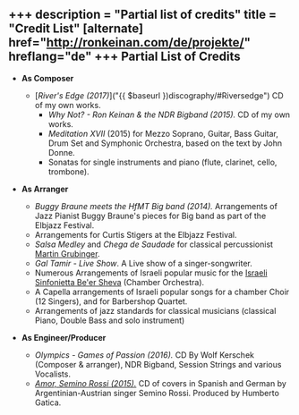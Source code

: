 +++
description = "Partial list of credits"
title = "Credit List"
[alternate]
href="http://ronkeinan.com/de/projekte/"
hreflang="de"
+++
Partial List of Credits
---------------

- **As Composer**

  - [*River's Edge (2017)*]("{{ $baseurl })discography/#Riversedge") CD of my own works. 
	- *Why Not? - Ron Keinan & the NDR Bigband (2015).* CD of my own works.
	- *Meditation XVII* (2015) for Mezzo Soprano, Guitar, Bass Guitar, Drum Set and Symphonic Orchestra, based on the text by John Donne.
	- Sonatas for single instruments and piano (flute, clarinet, cello, trombone).

- **As Arranger**

	- *Buggy Braune meets the HfMT Big band (2014).* Arrangements of Jazz Pianist Buggy Braune's pieces for Big band as part of the Elbjazz Festival.
	- Arrangements for Curtis Stigers at the Elbjazz Festival.
	- *Salsa Medley* and *Chega de Saudade* for classical percussionist [Martin Grubinger](www.martingrubinger.com).
	- *Gal Tamir - Live Show*. A Live show of a singer-songwriter.
	- Numerous Arrangements of Israeli popular music for the [Israeli Sinfonietta Be'er Sheva](http://english.isb7.co.il/) (Chamber Orchestra).
	- A Capella arrangements of Israeli popular songs for a chamber Choir (12 Singers), and for Barbershop Quartet.
	- Arrangements of jazz standards for classical musicians (classical Piano, Double Bass and solo instrument)

- **As Engineer/Producer**

	- *Olympics - Games of Passion (2016).* CD By Wolf Kerschek (Composer & arranger), NDR Bigband, Session Strings and various Vocalists.
	- [*Amor, Semino Rossi (2015).*](www.seminorossi.com) CD of covers in Spanish and German by Argentinian-Austrian singer Semino Rossi. Produced by Humberto Gatica.
